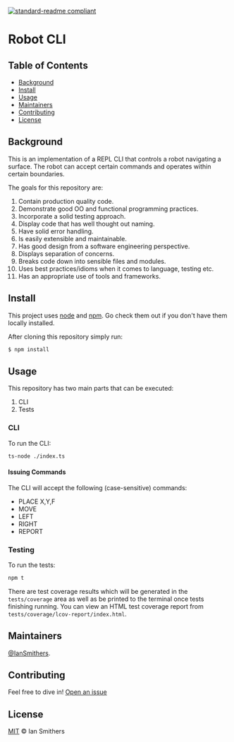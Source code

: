 [![standard-readme compliant](https://img.shields.io/badge/readme%20style-standard-brightgreen.svg?style=flat-square)](https://github.com/RichardLitt/standard-readme)

# Robot CLI

## Table of Contents

- [Background](#background)
- [Install](#install)
- [Usage](#usage)
- [Maintainers](#maintainers)
- [Contributing](#contributing)
- [License](#license)

## Background

This is an implementation of a REPL CLI that controls a robot navigating a surface. The robot can accept certain commands and operates within certain boundaries.

The goals for this repository are:

1. Contain production quality code.
2. Demonstrate good OO and functional programming practices.
3. Incorporate a solid testing approach.
4. Display code that has well thought out naming.
5. Have solid error handling.
6. Is easily extensible and maintainable.
7. Has good design from a software engineering perspective.
8. Displays separation of concerns.
9. Breaks code down into sensible files and modules.
10. Uses best practices/idioms when it comes to language, testing etc.
11. Has an appropriate use of tools and frameworks.

## Install

This project uses [node](http://nodejs.org) and [npm](https://npmjs.com). Go check them out if you don't have them locally installed.

After cloning this repository simply run:

```sh
$ npm install
```

## Usage

This repository has two main parts that can be executed:
1. CLI
2. Tests

### CLI

To run the CLI:

```sh
ts-node ./index.ts
```

#### Issuing Commands

The CLI will accept the following (case-sensitive) commands:

- PLACE X,Y,F
- MOVE
- LEFT
- RIGHT
- REPORT

### Testing

To run the tests:

```sh
npm t
```

There are test coverage results which will be generated in the `tests/coverage` area as well as be printed to the terminal once tests finishing running.
You can view an HTML test coverage report from `tests/coverage/lcov-report/index.html`.

## Maintainers

[@IanSmithers](https://github.com/IanSmithers).

## Contributing

Feel free to dive in! [Open an issue](https://github.com/IanSmithers/certsy-robot-cli/issues/new)

## License

[MIT](LICENSE) © Ian Smithers
